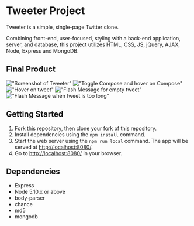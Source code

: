 # Tweeter Project

Tweeter is a simple, single-page Twitter clone.

Combining front-end, user-focused, styling with a back-end application, server, and database, this project utilizes HTML, CSS, JS, jQuery, AJAX, Node, Express and MongoDB.

## Final Product

!["Screenshot of Tweeter"](https://github.com/djwendo/)
!["Toggle Compose and hover on Compose"](https://github.com/djwendo/)
!["Hover on tweet"](https://github.com/djwendo/)
!["Flash Message for empty tweet"](https://github.com/djwendo/)
!["Flash Message when tweet is too long"](https://github.com/djwendo/)

## Getting Started

1. Fork this repository, then clone your fork of this repository.
2. Install dependencies using the `npm install` command.
3. Start the web server using the `npm run local` command. The app will be served at <http://localhost:8080/>.
4. Go to <http://localhost:8080/> in your browser.

## Dependencies

- Express
- Node 5.10.x or above
- body-parser
- chance
- md5
- mongodb